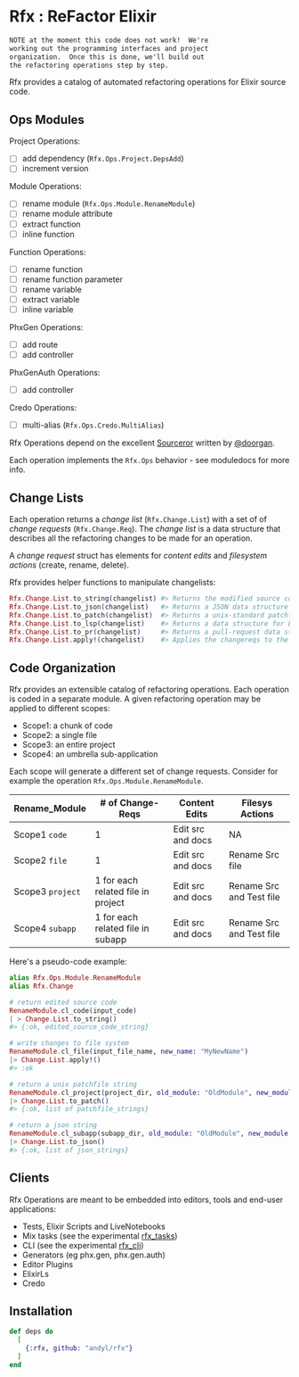 # Rfx : ReFactor Elixir

```markdown
NOTE at the moment this code does not work!  We're
working out the programming interfaces and project
organization.  Once this is done, we'll build out
the refactoring operations step by step.
```

Rfx provides a catalog of automated refactoring operations for Elixir source
code.  

## Ops Modules

Project Operations:

- [ ] add dependency (`Rfx.Ops.Project.DepsAdd`)
- [ ] increment version

Module Operations:

- [ ] rename module (`Rfx.Ops.Module.RenameModule`)
- [ ] rename module attribute
- [ ] extract function
- [ ] inline function

Function Operations:

- [ ] rename function
- [ ] rename function parameter
- [ ] rename variable
- [ ] extract variable
- [ ] inline variable

PhxGen Operations:

- [ ] add route
- [ ] add controller

PhxGenAuth Operations:

- [ ] add controller

Credo Operations:

- [ ] multi-alias (`Rfx.Ops.Credo.MultiAlias`)

Rfx Operations depend on the excellent
[Sourceror](http://github.com/doorgan/sourceror) written by
[@doorgan](http://github.com/doorgan).

Each operation implements the `Rfx.Ops` behavior - see moduledocs for more info.

## Change Lists

Each operation returns a *change list* (`Rfx.Change.List`) with a set of of
*change requests* (`Rfx.Change.Req`).  The *change list* is a data structure that
describes all the refactoring changes to be made for an operation.

A *change request* struct has elements for *content edits* and *filesystem
actions* (create, rename, delete).

Rfx provides helper functions to manipulate changelists:

```elixir
Rfx.Change.List.to_string(changelist) #> Returns the modified source code
Rfx.Change.List.to_json(changelist)   #> Returns a JSON data structure
Rfx.Change.List.to_patch(changelist)  #> Returns a unix-standard patchfile
Rfx.Change.List.to_lsp(changelist)    #> Returns a data structure for LSP
Rfx.Change.List.to_pr(changelist)     #> Returns a pull-request data structure
Rfx.Change.List.apply!(changelist)    #> Applies the changereqs to the filesystem
```

## Code Organization

Rfx provides an extensible catalog of refactoring operations.  Each operation
is coded in a separate module.  A given refactoring operation may be applied to
different scopes:

- Scope1: a chunk of code
- Scope2: a single file
- Scope3: an entire project
- Scope4: an umbrella sub-application

Each scope will generate a different set of change requests.  Consider for
example the operation `Rfx.Ops.Module.RenameModule`.

| Rename_Module    | # of Change-Reqs                   | Content Edits     | Filesys Actions          |
|------------------|------------------------------------|-------------------|--------------------------|
| Scope1 `code`    | 1                                  | Edit src and docs | NA                       |
| Scope2 `file`    | 1                                  | Edit src and docs | Rename Src file          |
| Scope3 `project` | 1 for each related file in project | Edit src and docs | Rename Src and Test file |
| Scope4 `subapp`  | 1 for each related file in subapp  | Edit src and docs | Rename Src and Test file |

Here's a pseudo-code example:

```elixir
alias Rfx.Ops.Module.RenameModule
alias Rfx.Change

# return edited source code
RenameModule.cl_code(input_code) 
| > Change.List.to_string()
#> {:ok, edited_source_code_string}

# write changes to file system
RenameModule.cl_file(input_file_name, new_name: "MyNewName") 
|> Change.List.apply!()
#> :ok  

# return a unix patchfile string
RenameModule.cl_project(project_dir, old_module: "OldModule", new_module: "NewModule") 
|> Change.List.to_patch()
#> {:ok, list of patchfile_strings}

# return a json string
RenameModule.cl_subapp(subapp_dir, old_module: "OldModule", new_module: "NewModule") 
|> Change.List.to_json()
#> {:ok, list of json_strings}
```

## Clients 

Rfx Operations are meant to be embedded into editors, tools and end-user
applications:

- Tests, Elixir Scripts and LiveNotebooks
- Mix tasks (see the experimental [rfx_tasks](https://github.andyl/rfx_tasks))
- CLI (see the experimental [rfx_cli](https://github.com/andyl/rfx_cli))
- Generators (eg phx.gen, phx.gen.auth)
- Editor Plugins
- ElixirLs
- Credo

## Installation

```elixir
def deps do
  [
    {:rfx, github: "andyl/rfx"}
  ]
end
```

